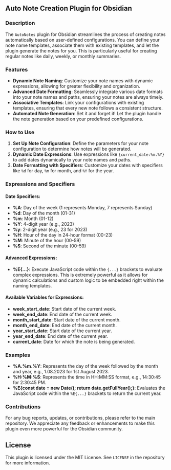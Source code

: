 ## Auto Note Creation Plugin for Obsidian

### Description

The `AutoNotes` plugin for Obsidian streamlines the process of creating notes automatically based on user-defined configurations. You can define your note name templates, associate them with existing templates, and let the plugin generate the notes for you. This is particularly useful for creating regular notes like daily, weekly, or monthly summaries.

### Features

- **Dynamic Note Naming**: Customize your note names with dynamic expressions, allowing for greater flexibility and organization.
- **Advanced Date Formatting**: Seamlessly integrate various date formats into your note names and paths, ensuring your notes are always timely.
- **Associative Templates**: Link your configurations with existing templates, ensuring that every new note follows a consistent structure.
- **Automated Note Generation**: Set it and forget it! Let the plugin handle the note generation based on your predefined configurations.

### How to Use

1. **Set Up Note Configuration**: Define the parameters for your note configuration to determine how notes will be generated.
2. **Dynamic Date Expressions**: Use expressions like `{current_date:%m.%Y}` to add dates dynamically to your note names and paths.
3. **Date Formatting with Specifiers**: Customize your dates with specifiers like `%d` for day, `%m` for month, and `%Y` for the year.

### Expressions and Specifiers

#### Date Specifiers:

- **%A**: Day of the week (1 represents Monday, 7 represents Sunday)
- **%d**: Day of the month (01-31)
- **%m**: Month (01-12)
- **%Y**: 4-digit year (e.g., 2023)
- **%y**: 2-digit year (e.g., 23 for 2023)
- **%H**: Hour of the day in 24-hour format (00-23)
- **%M**: Minute of the hour (00-59)
- **%S**: Second of the minute (00-59)

#### Advanced Expressions:

- **%E{...}**: Execute JavaScript code within the `{...}` brackets to evaluate complex expressions. This is extremely powerful as it allows for dynamic calculations and custom logic to be embedded right within the naming templates.

#### Available Variables for Expressions:

- **week_start_date**: Start date of the current week.
- **week_end_date**: End date of the current week.
- **month_start_date**: Start date of the current month.
- **month_end_date**: End date of the current month.
- **year_start_date**: Start date of the current year.
- **year_end_date**: End date of the current year.
- **current_date**: Date for which the note is being generated.

### Examples

- **%A.%m.%Y**: Represents the day of the week followed by the month and year, e.g., 1.08.2023 for 1st August 2023.
- **%H:%M:%S**: Represents the time in HH:MM:SS format, e.g., 14:30:45 for 2:30:45 PM.
- **%E{const date = new Date(); return date.getFullYear();}**: Evaluates the JavaScript code within the `%E{...}` brackets to return the current year.

### Contributions

For any bug reports, updates, or contributions, please refer to the main repository. We appreciate any feedback or enhancements to make this plugin even more powerful for the Obsidian community.

## License

This plugin is licensed under the MIT License. See `LICENSE` in the repository for more information.

